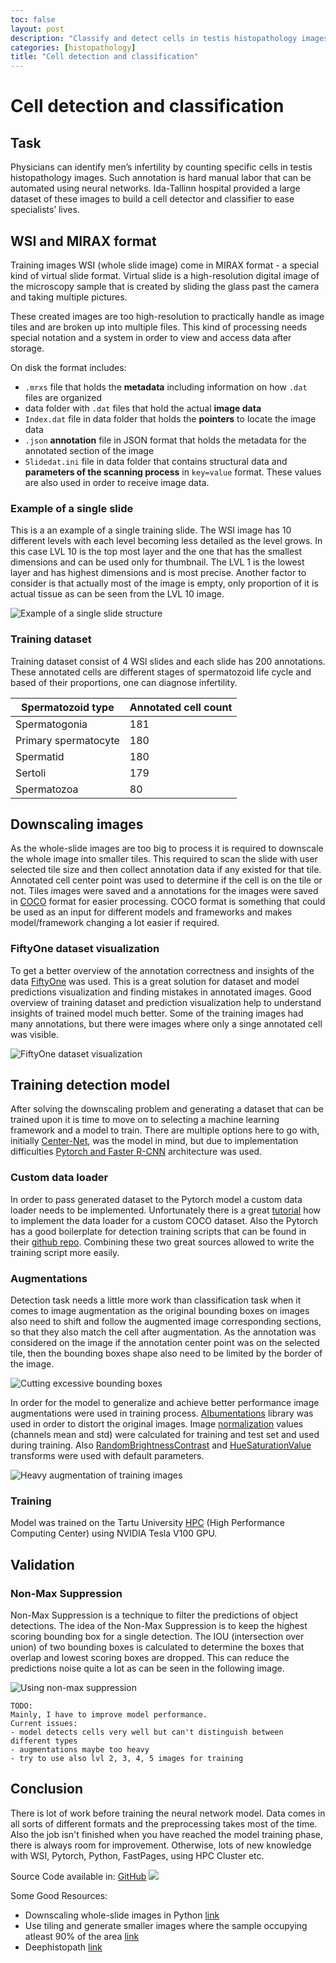 ```yaml
---
toc: false
layout: post
description: "Classify and detect cells in testis histopathology images"
categories: [histopathology]
title: "Cell detection and classification"
---
```


# Cell detection and classification

## Task

Physicians can identify men’s infertility by counting specific cells in testis histopathology images. Such annotation is hard manual labor that can be automated using neural networks. Ida-Tallinn hospital provided a large dataset of these images to build a cell detector and classifier to ease specialists’ lives.

## WSI and MIRAX format

Training images WSI (whole slide image) come in MIRAX format - a special kind of virtual slide format. Virtual slide is a high-resolution digital image of the microscopy sample that is created by sliding the glass past the camera and taking multiple pictures.

These created images are too high-resolution to practically handle as image tiles and are broken up into multiple files. This kind of processing needs special notation and a system in order to view and access data after storage.

On disk the format includes:

- `.mrxs` file that holds the **metadata** including information on how `.dat` files are organized
- data folder with `.dat` files that hold the actual **image data**
- `Index.dat` file in data folder that holds the **pointers** to locate the image data
- `.json` **annotation** file in JSON format that holds the metadata for the annotated section of the image
- `Slidedat.ini` file in data folder that contains structural data and **parameters of the scanning process** in `key=value` format. These values are also used in order to receive image data.

### Example of a single slide

This is a an example of a single training slide. The WSI image has 10 different levels with each level becoming less detailed as the level grows. In this case LVL 10 is the top most layer and the one that has the smallest dimensions and can be used only for thumbnail. The LVL 1 is the lowest layer and has highest dimensions and is most precise. Another factor to consider is that actually most of the image is empty, only proportion of it is actual tissue as can be seen from the LVL 10 image.

![]({{site.baseurl}}/images/histpath/example_slide.png "Example of a single slide structure")

### Training dataset

Training dataset consist of 4 WSI slides and each slide has 200 annotations. These annotated cells are different stages of spermatozoid life cycle and based of their proportions, one can diagnose infertility.

| Spermatozoid type    | Annotated cell count |
| -------------------- | -------------------- |
| Spermatogonia        | 181                  |
| Primary spermatocyte | 180                  |
| Spermatid            | 180                  |
| Sertoli              | 179                  |
| Spermatozoa          | 80                   |

## Downscaling images

As the whole-slide images are too big to process it is required to downscale the whole image into smaller tiles. This required to scan the slide with user selected tile size and then collect annotation data if any existed for that tile. Annotated cell center point was used to determine if the cell is on the tile or not. Tiles images were saved and a annotations for the images were saved in [COCO](https://cocodataset.org/#format-data) format for easier processing. COCO format is something that could be used as an input for different models and frameworks and makes model/framework changing a lot easier if required.

### FiftyOne dataset visualization

To get a better overview of the annotation correctness and insights of the data [FiftyOne](https://voxel51.com/) was used. This is a great solution for dataset and model predictions visualization and finding mistakes in annotated images. Good overview of training dataset and prediction visualization help to understand insights of trained model much better. Some of the training images had many annotations, but there were images where only a singe annotated cell was visible.

![]({{site.baseurl}}/images/histpath/many_vs_single_ann.png "FiftyOne dataset visualization")

## Training detection model

After solving the downscaling problem and generating a dataset that can be trained upon it is time to move on to selecting a machine learning framework and a model to train. There are multiple options here to go with, initially [Center-Net](https://github.com/FateScript/CenterNet-better), was the model in mind, but due to implementation difficulties [Pytorch and Faster R-CNN](https://pytorch.org/vision/stable/models.html) architecture was used.

### Custom data loader

In order to pass generated dataset to the Pytorch model a custom data loader needs to be implemented. Unfortunately there is a great [tutorial](https://medium.com/fullstackai/how-to-train-an-object-detector-with-your-own-coco-dataset-in-pytorch-319e7090da5) how to implement the data loader for a custom COCO dataset. Also the Pytorch has a good boilerplate for detection training scripts that can be found in their [github repo](https://github.com/pytorch/vision/tree/master/references/detection). Combining these two great sources allowed to write the training script more easily.

### Augmentations

Detection task needs a little more work than classification task when it comes to image augmentation as the original bounding boxes on images also need to shift and follow the augmented image corresponding sections, so that they also match the cell after augmentation. As the annotation was considered on the image if the annotation center point was on the selected tile, then the bounding boxes shape also need to be limited by the border of the image.

![]({{site.baseurl}}/images/histpath/limit_bboxes.png "Cutting excessive bounding boxes")

In order for the model to generalize and achieve better performance image augmentations were used in training process. [Albumentations](http://albumentations.ai/) library was used in order to distort the original images. Image [normalization](https://github.com/albumentations-team/albumentations/blob/a3f40853b33de19f8c64f5d977190a6cdd0c786c/albumentations/augmentations/transforms.py#L573-L605) values (channels mean and std) were calculated for training and test set and used during training. Also [RandomBrightnessContrast](https://github.com/albumentations-team/albumentations/blob/a3f40853b33de19f8c64f5d977190a6cdd0c786c/albumentations/augmentations/transforms.py#L1635-L1677) and [HueSaturationValue](https://github.com/albumentations-team/albumentations/blob/a3f40853b33de19f8c64f5d977190a6cdd0c786c/albumentations/augmentations/transforms.py#L1414-L1457) transforms were used with default parameters.

![]({{site.baseurl}}/images/histpath/heavy_augmentations.png "Heavy augmentation of training images")

### Training

Model was trained on the Tartu University [HPC](https://hpc.ut.ee/en/home/) (High Performance Computing Center) using NVIDIA Tesla V100 GPU.

## Validation

### Non-Max Suppression

Non-Max Suppression is a technique to filter the predictions of object detections. The idea of the Non-Max Suppression is to keep the highest scoring bounding box for a single detection. The IOU (intersection over union) of two bounding boxes is calculated to determine the boxes that overlap and lowest scoring boxes are dropped. This can reduce the predictions noise quite a lot as can be seen in the following image.

![]({{site.baseurl}}/images/histpath/supression_vs_none.png "Using non-max suppression")

```
TODO:
Mainly, I have to improve model performance.
Current issues:
- model detects cells very well but can't distinguish between different types
- augmentations maybe too heavy
- try to use also lvl 2, 3, 4, 5 images for training
```

## Conclusion

There is lot of work before training the neural network model. Data comes in all sorts of different formats and the preprocessing takes most of the time. Also the job isn't finished when you have reached the model training phase, there is always room for improvement. Otherwise, lots of new knowledge with WSI, Pytorch, Python, FastPages, using HPC Cluster etc.

Source Code available in:
[GitHub](https://github.com/sinukaarel/histpath-data)
![]({{site.baseurl}}/images/histpath/qrcode.png)

Some Good Resources:

- Downscaling whole-slide images in Python [link](https://developer.ibm.com/technologies/data-science/articles/an-automatic-method-to-identify-tissues-from-big-whole-slide-images-pt1/)
- Use tiling and generate smaller images where the sample occupying atleast 90% of the area [link](https://web.stanford.edu/group/rubinlab/pubs/2243353.pdf)
- Deephistopath [link](https://github.com/CODAIT/deep-histopath)
